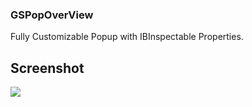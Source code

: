 
### GSPopOverView
Fully Customizable Popup with IBInspectable Properties.

## Screenshot
![]({{site.baseurl}}//GSPopOverView%20Screenshot.png)